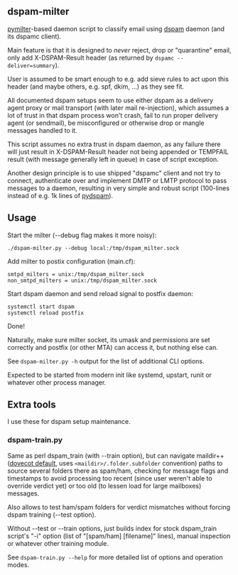dspam-milter
--------------------

[pymilter](http://www.bmsi.com/python/milter.html)-based daemon script to
classify email using [dspam](http://dspam.sourceforge.net/) daemon (and its
dspamc client).

Main feature is that it is designed to *never* reject, drop or "quarantine"
email, only add X-DSPAM-Result header (as returned by `dspamc --deliver=summary`).

User is assumed to be smart enough to e.g. add sieve rules to act upon this
header (and maybe others, e.g. spf, dkim, ...) as they see fit.

All documented dspam setups seem to use either dspam as a delivery agent proxy
or mail transport (with later mail re-injection), which assumes a lot of trust
in that dspam process won't crash, fail to run proper delivery agent (or
sendmail), be misconfigured or otherwise drop or mangle messages handled to it.

This script assumes no extra trust in dspam daemon, as any failure there will
just result in X-DSPAM-Result header not being appended or TEMPFAIL result (with
message generally left in queue) in case of script exception.

Another design principle is to use shipped "dspamc" client and not try to
connect, authenticate over and implement DMTP or LMTP protocol to pass messages
to a daemon, resulting in very simple and robust script (100-lines instead of
e.g. 1k lines of [pydspam](https://github.com/whyscream/pydspam)).


Usage
--------------------

Start the milter (--debug flag makes it more noisy):

	./dspam-milter.py --debug local:/tmp/dspam_milter.sock

Add milter to postix configuration (main.cf):

	smtpd_milters = unix:/tmp/dspam_milter.sock
	non_smtpd_milters = unix:/tmp/dspam_milter.sock

Start dspam daemon and send reload signal to postfix daemon:

	systemctl start dspam
	systemctl reload postfix

Done!

Naturally, make sure milter socket, its umask and permissions are set correctly
and postfix (or other MTA) can access it, but nothing else can.

See `dspam-milter.py -h` output for the list of additional CLI options.

Expected to be started from modern init like systemd, upstart, runit or whatever
other process manager.


Extra tools
--------------------

I use these for dspam setup maintenance.

### dspam-train.py

Same as perl dspam_train (with --train option), but can navigate maildir++
([dovecot default](http://wiki2.dovecot.org/MailboxFormat/Maildir#Directory_Structure),
uses `<maildir>/.folder.subfolder` convention) paths to source several folders
there as spam/ham, checking for message flags and timestamps to avoid processing
too recent (since user weren't able to override verdict yet) or too old (to
lessen load for large mailboxes) messages.

Also allows to test ham/spam folders for verdict mismatches without forcing
dspam training (--test option).

Without --test or --train options, just builds index for stock dspam_train
script's "-i" option (list of "[spam/ham] [filename]" lines), manual inspection
or whatever other training module.

See `dspam-train.py --help` for more detailed list of options and operation
modes.
